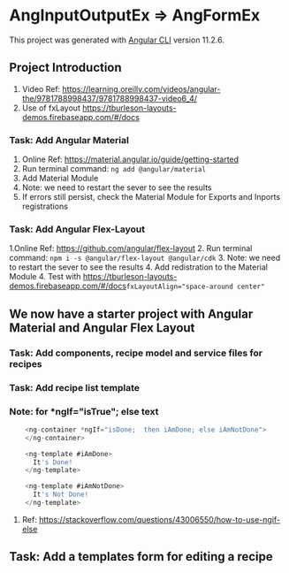 # AngInputOutputEx => AngFormEx

This project was generated with [Angular CLI](https://github.com/angular/angular-cli) version 11.2.6.

## Project Introduction

1. Video Ref: <https://learning.oreilly.com/videos/angular-the/9781788998437/9781788998437-video6_4/>
2. Use of fxLayout <https://tburleson-layouts-demos.firebaseapp.com/#/docs>

### Task: Add Angular Material

1. Online Ref: <https://material.angular.io/guide/getting-started>
2. Run terminal command: ```ng add @angular/material```
3. Add Material Module
4. Note: we need to restart the sever to see the results
5. If errors still persist, check the Material Module for Exports and Inports registrations

### Task: Add Angular Flex-Layout

1.Online Ref: <https://github.com/angular/flex-layout>
2. Run terminal command: ```npm i -s @angular/flex-layout @angular/cdk```
3. Note: we need to restart the sever to see the results
4. Add redistration to the Material Module
4. Test with <https://tburleson-layouts-demos.firebaseapp.com/#/docs>```fxLayoutAlign="space-around center"```

## We now have a starter project with Angular Material and Angular Flex Layout

### Task: Add components, recipe model and service files for recipes

### Task: Add recipe list template

### Note: for *ngIf="isTrue"; else text

```typescript
    <ng-container *ngIf="isDone;  then iAmDone; else iAmNotDone">
    </ng-container>

    <ng-template #iAmDone>
      It's Done!
    </ng-template>

    <ng-template #iAmNotDone>
      It's Not Done!
    </ng-template>
  ```

  1. Ref: <https://stackoverflow.com/questions/43006550/how-to-use-ngif-else>

## Task: Add a templates form for editing a recipe
